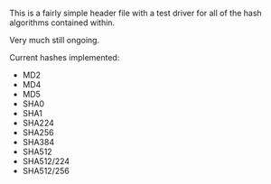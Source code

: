 This is a fairly simple header file with a test driver for all of the
hash algorithms contained within.

Very much still ongoing.

Current hashes implemented:
- MD2
- MD4
- MD5
- SHA0
- SHA1
- SHA224
- SHA256
- SHA384
- SHA512
- SHA512/224
- SHA512/256
